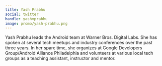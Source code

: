 ```yaml
---
title: Yash Prabhu
social: twitter
handle: yashvprabhu
image: promo/yash-prabhu.png
---
```


Yash Prabhu leads the Android team at Warner Bros. Digital Labs. She has spoken at several tech meetups and industry conferences over the past three years. In her spare time, she organizes at Google Developers Group/Android Alliance Philadelphia and volunteers at various local tech groups as a teaching assistant, instructor and mentor.
